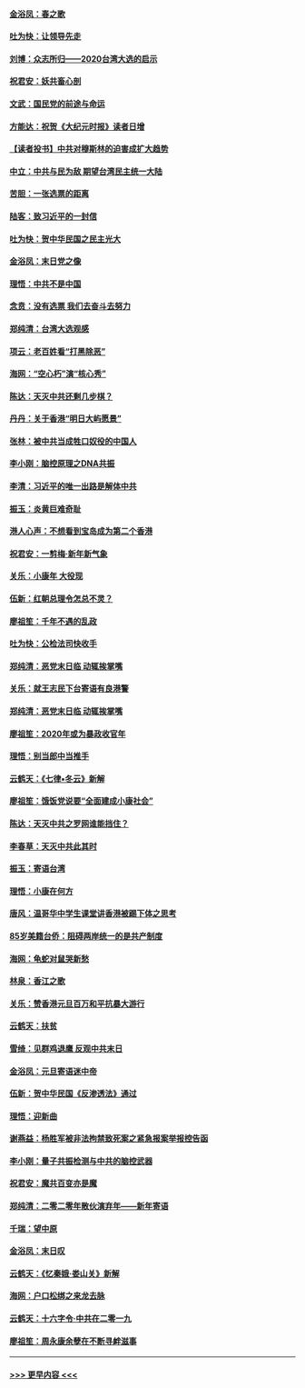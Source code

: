 #### [金浴凤：春之歌](../pages/nsc993/n11797687.md?t=01171422) 
#### [吐为快：让领导先走](../pages/nsc993/n11797512.md?t=01171422) 
#### [刘博：众志所归——2020台湾大选的启示](../pages/nsc993/n11796878.md?t=01171422) 
#### [祝君安：妖共畜心剖](../pages/nsc993/n11794273.md?t=01171422) 
#### [文武：国民党的前途与命运](../pages/nsc993/n11794198.md?t=01171422) 
#### [方能达：祝贺《大纪元时报》读者日增](../pages/nsc993/n11793807.md?t=01171422) 
#### [【读者投书】中共对穆斯林的迫害成扩大趋势](../pages/nsc993/n11791371.md?t=01171422) 
#### [中立：中共与民为敌 期望台湾民主统一大陆](../pages/nsc993/n11790392.md?t=01171422) 
#### [苦胆：一张选票的距离](../pages/nsc993/n11788914.md?t=01171422) 
#### [陆客：致习近平的一封信](../pages/nsc993/n11788867.md?t=01171422) 
#### [吐为快：贺中华民国之民主光大](../pages/nsc993/n11788618.md?t=01171422) 
#### [金浴凤：末日党之像](../pages/nsc993/n11787475.md?t=01171422) 
#### [理悟：中共不是中国](../pages/nsc993/n11787463.md?t=01171422) 
#### [念贲：没有选票  我们去奋斗去努力](../pages/nsc993/n11787398.md?t=01171422) 
#### [郑纯清：台湾大选观感](../pages/nsc993/n11786210.md?t=01171422) 
#### [项云：老百姓看“打黑除恶”](../pages/nsc993/n11785398.md?t=01171422) 
#### [海网：“空心朽”演“核心秀”](../pages/nsc993/n11783874.md?t=01171422) 
#### [陈达：天灭中共还剩几步棋？](../pages/nsc993/n11783719.md?t=01171422) 
#### [丹丹：关于香港“明日大屿愿景”](../pages/nsc993/n11783273.md?t=01171422) 
#### [张林：被中共当成牲口奴役的中国人](../pages/nsc993/n11782397.md?t=01171422) 
#### [李小刚：脑控原理之DNA共振](../pages/nsc993/n11780962.md?t=01171422) 
#### [李清：习近平的唯一出路是解体中共](../pages/nsc993/n11780866.md?t=01171422) 
#### [振玉：炎黄巨难奇耻](../pages/nsc993/n11779632.md?t=01171422) 
#### [港人心声：不想看到宝岛成为第二个香港](../pages/nsc993/n11778817.md?t=01171422) 
#### [祝君安：一剪梅‧新年新气象](../pages/nsc993/n11776340.md?t=01171422) 
#### [关乐：小康年 大役现](../pages/nsc993/n11774213.md?t=01171422) 
#### [伍新：红朝总理令怎总不灵？](../pages/nsc993/n11770813.md?t=01171422) 
#### [廖祖笙：千年不遇的乱政](../pages/nsc993/n11770373.md?t=01171422) 
#### [吐为快：公检法司快收手](../pages/nsc993/n11770359.md?t=01171422) 
#### [郑纯清：恶党末日临 动辄挨掌嘴](../pages/nsc993/n11769912.md?t=01171422) 
#### [关乐：就王志民下台寄语有良港警](../pages/nsc993/n11769903.md?t=01171422) 
#### [郑纯清：恶党末日临 动辄挨掌嘴](../pages/nsc993/n11769356.md?t=01171422) 
#### [廖祖笙：2020年或为暴政收官年](../pages/nsc993/n11768216.md?t=01171422) 
#### [理悟：别当郎中当推手](../pages/nsc993/n11768243.md?t=01171422) 
#### [云鹤天：《七律▪冬云》新解](../pages/nsc993/n11768204.md?t=01171422) 
#### [廖祖笙：饿饭党说要“全面建成小康社会”](../pages/nsc993/n11767482.md?t=01171422) 
#### [陈达：天灭中共之罗网谁能挡住？](../pages/nsc993/n11767465.md?t=01171422) 
#### [李春草：天灭中共此其时](../pages/nsc993/n11767452.md?t=01171422) 
#### [振玉：寄语台湾](../pages/nsc993/n11767432.md?t=01171422) 
#### [理悟：小康在何方](../pages/nsc993/n11767394.md?t=01171422) 
#### [唐风：温哥华中学生课堂讲香港被踢下体之思考](../pages/nsc993/n11766848.md?t=01171422) 
#### [85岁美籍台侨：阻碍两岸统一的是共产制度](../pages/nsc993/n11765043.md?t=01171422) 
#### [海网：龟蛇对鼠哭新愁](../pages/nsc993/n11764895.md?t=01171422) 
#### [林泉：香江之歌](../pages/nsc993/n11764415.md?t=01171422) 
#### [关乐：赞香港元旦百万和平抗暴大游行](../pages/nsc993/n11764382.md?t=01171422) 
#### [云鹤天：扶贫](../pages/nsc993/n11764245.md?t=01171422) 
#### [雪绮：见群鸡退鹰  反观中共末日](../pages/nsc993/n11762112.md?t=01171422) 
#### [金浴凤：元旦寄语迷中帝](../pages/nsc993/n11761788.md?t=01171422) 
#### [伍新：贺中华民国《反渗透法》通过](../pages/nsc993/n11761994.md?t=01171422) 
#### [理悟：迎新曲](../pages/nsc993/n11761152.md?t=01171422) 
#### [谢燕益：杨胜军被非法拘禁致死案之紧急报案举报控告函](../pages/nsc993/n11756134.md?t=01171422) 
#### [李小刚：量子共振检测与中共的脑控武器](../pages/nsc993/n11754518.md?t=01171422) 
#### [祝君安：魔共百变亦是魔](../pages/nsc993/n11754469.md?t=01171422) 
#### [郑纯清：二零二零年散伙演弃年——新年寄语](../pages/nsc993/n11754195.md?t=01171422) 
#### [千瑞：望中原](../pages/nsc993/n11754159.md?t=01171422) 
#### [金浴凤：末日叹](../pages/nsc993/n11752359.md?t=01171422) 
#### [云鹤天：《忆秦娥‧娄山关》新解](../pages/nsc993/n11752348.md?t=01171422) 
#### [海网：户口松绑之来龙去脉](../pages/nsc993/n11752328.md?t=01171422) 
#### [云鹤天：十六字令‧中共在二零一九](../pages/nsc993/n11752305.md?t=01171422) 
#### [廖祖笙：周永康余孽在不断寻衅滋事](../pages/nsc993/n11751013.md?t=01171422) 

----
#### [ >>> 更早内容 <<< ](../indexes/nsc993-earlier.md)
